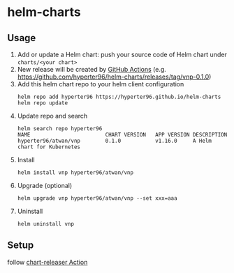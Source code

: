 # helm-charts

## Usage

1. Add or update a Helm chart: push your source code of Helm chart under `charts/<your chart>`
1. New release will be created by [GitHub Actions](https://github.com/hyperter96/helm-charts/blob/main/.github/workflows/release.yaml) (e.g. https://github.com/hyperter96/helm-charts/releases/tag/vnp-0.1.0)
1. Add this helm chart repo to your helm client configuration
    ```
    helm repo add hyperter96 https://hyperter96.github.io/helm-charts
    helm repo update
    ```
1. Update repo and search
    ```
    helm search repo hyperter96
    NAME                     	CHART VERSION	APP VERSION	DESCRIPTION
    hyperter96/atwan/vnp    	0.1.0        	v1.16.0     A Helm chart for Kubernetes
    ```
1. Install
    ```
    helm install vnp hyperter96/atwan/vnp
    ```
1. Upgrade (optional)
    ```
    helm upgrade vnp hyperter96/atwan/vnp --set xxx=aaa
    ```
1. Uninstall
    ```
    helm uninstall vnp
    ```

## Setup

follow [chart-releaser Action](https://github.com/marketplace/actions/helm-chart-releaser#pre-requisites)